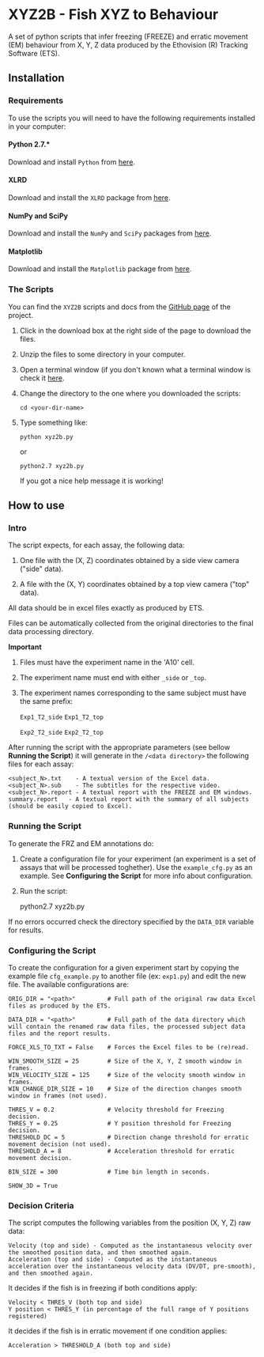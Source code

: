 # XYZ2B - Fish XYZ to Behaviour

A set of python scripts that infer freezing (FREEZE) and erratic movement (EM) behaviour from X, Y, Z data produced by the Ethovision (R) Tracking Software (ETS).

## Installation

### Requirements

To use the scripts you will need to have the following requirements installed in your computer:

#### Python 2.7.*

Download and install `Python` from [here](https://www.python.org/download/).

#### XLRD

Download and install the `XLRD` package from [here](https://pypi.python.org/pypi/xlrd/0.7.9).

#### NumPy and SciPy

Download and install the `NumPy` and `SciPy` packages from [here](http://www.scipy.org/scipylib/download.html).

#### Matplotlib

Download and install the `Matplotlib` package from [here](http://matplotlib.org/downloads.html).


### The Scripts

You can find the `XYZ2B` scripts and docs from the [GitHub page](https://github.com/joseaccruz/xyz2b) of the project.

1. Click in the download box at the right side of the page to download the files.

2. Unzip the files to some directory in your computer.

3. Open a terminal window (if you don't known what a terminal window is check it [here](http://www.makeuseof.com/tag/a-beginners-guide-to-the-windows-command-line/).

4. Change the directory to the one where you downloaded the scripts:

    `cd <your-dir-name>`

5. Type something like:

    `python xyz2b.py`
    
    or
    
    `python2.7 xyz2b.py`
    
    If you got a nice help message it is working!


## How to use


### Intro

The script expects, for each assay, the following data:

1. One file with the (X, Z) coordinates obtained by a side view camera ("side" data).

2. A file with the (X, Y) coordinates obtained by a top view camera ("top" data).

All data should be in excel files exactly as produced by ETS.

Files can be automatically collected from the original directories to the final data processing directory.

**Important**

1. Files must have the experiment name in the 'A10' cell.

2. The experiment name must end with either `_side` or `_top`.

3. The experiment names corresponding to the same subject must have the same prefix:

    `Exp1_T2_side`
    `Exp1_T2_top`

    `Exp2_T2_side`
    `Exp2_T2_top`
     

After running the script with the appropriate parameters (see bellow __Running the Script__) it will generate in the `/<data directory>` the following files for each assay:

    <subject_N>.txt    - A textual version of the Excel data.
    <subject_N>.sub    - The subtitles for the respective video.
    <subject_N>.report - A textual report with the FREEZE and EM windows.
    summary.report   - A textual report with the summary of all subjects (should be easily copied to Excel).


### Running the Script

To generate the FRZ and EM annotations do:

1) Create a configuration file for your experiment (an experiment is a set of assays that will be processed toghether). Use the `example_cfg.py` as an example. See __Configuring the Script__ for more info about configuration.

2) Run the script:

    python2.7 xyz2b.py <config file>

If no errors occurred check the directory specified by the `DATA_DIR` variable for results.


### Configuring the Script

To create the configuration for a given experiment start by copying the example file `cfg_example.py` to another file (ex: `exp1.py`) and edit the new file. The available configurations are:

    ORIG_DIR = "<path>"         # Full path of the original raw data Excel files as produced by the ETS.

    DATA_DIR = "<path>"         # Full path of the data directory which will contain the renamed raw data files, the processed subject data files and the report results.

    FORCE_XLS_TO_TXT = False    # Forces the Excel files to be (re)read.

    WIN_SMOOTH_SIZE = 25        # Size of the X, Y, Z smooth window in frames.
    WIN_VELOCITY_SIZE = 125     # Size of the velocity smooth window in frames.
    WIN_CHANGE_DIR_SIZE = 10    # Size of the direction changes smooth window in frames (not used).

    THRES_V = 0.2               # Velocity threshold for Freezing decision.
    THRES_Y = 0.25              # Y position threshold for Freezing decision.
    THRESHOLD_DC = 5            # Direction change threshold for erratic movement decision (not used).
    THRESHOLD_A = 8             # Acceleration threshold for erratic movement decision.

    BIN_SIZE = 300              # Time bin length in seconds.
    
    SHOW_3D = True


### Decision Criteria

The script computes the following variables from the position (X, Y, Z) raw data:

    Velocity (top and side) - Computed as the instantaneous velocity over the smoothed position data, and then smoothed again.
    Acceleration (top and side) - Computed as the instantaneous acceleration over the instantaneous velocity data (DV/DT, pre-smooth), and then smoothed again.

It decides if the fish is in freezing if both conditions apply:

    Velocity < THRES_V (both top and side)
    Y position < THRES_Y (in percentage of the full range of Y positions registered)

It decides if the fish is in erratic movement if one condition applies:

    Acceleration > THRESHOLD_A (both top and side)

